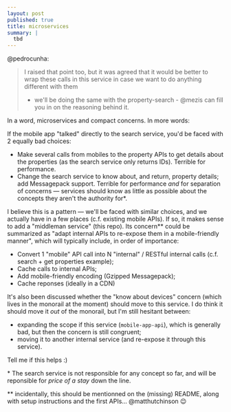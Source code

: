 ```yaml
---
layout: post
published: true
title: microservices
summary: |
  tbd
---
```


@pedrocunha:
> I raised that point too, but it was agreed that it would be better to wrap
> these calls in this service in case we want to do anything different with them
> - we'll be doing the same with the property-search - @mezis can fill you in on
> the reasoning behind it.

In a word, microservices and compact concerns. In more words:

If the mobile app "talked" directly to the search service, you'd be faced with 2
equally bad choices:
- Make several calls from mobiles to the property APIs to get details about the
  properties (as the search service only returns IDs). Terrible for performance.
- Change the search service to know about, and return, property details; add
  Messagepack support. Terrible for performance _and_ for separation of concerns
  — services should know as little as possible about the concepts they aren't
  the authority for\*.

I believe this is a pattern — we'll be faced with similar choices, and we
actually have in a few places (c.f. existing mobile APIs). If so, it makes sense
to add a "middleman service" (this repo). Its concern\*\* could be summarized as
"adapt internal APIs to re-expose them in a mobile-friendly manner", which will
typically include, in order of importance:

- Convert 1 "mobile" API call into N "internal" / RESTful internal calls (c.f.
  search + get properties example);
- Cache calls to internal APIs;
- Add mobile-friendly encoding (Gzipped Messagepack);
- Cache reponses (ideally in a CDN)

It's also been discussed whether the "know about devices" concern (which lives
in the monorail at the moment) should move to this service. I do think it should
move it _out_ of the monorail, but I'm still hesitant between:

- expanding the scope if this service (`mobile-app-api`), which is generally
  bad, but then the concern is still congruent;
- moving it to another internal service (and re-expose it through this service).

Tell me if this helps :)

\* The search service is not responsible for any concept so far, and will be
reponsible for _price of a stay_ down the line.

\*\* incidentally, this should be mentionned on the (missing) README, along with
setup instructions and the first APIs... @matthutchinson :wink: 
